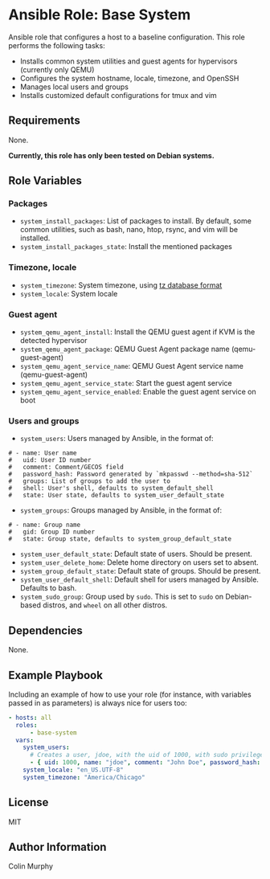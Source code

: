 # Ansible Role: Base System

Ansible role that configures a host to a baseline configuration. This role performs the following tasks:

* Installs common system utilities and guest agents for hypervisors (currently only QEMU)
* Configures the system hostname, locale, timezone, and OpenSSH
* Manages local users and groups
* Installs customized default configurations for tmux and vim

## Requirements

None.

**Currently, this role has only been tested on Debian systems.**

## Role Variables

### Packages

* `system_install_packages`: List of packages to install. By default, some common utilities, such as bash, nano, htop, rsync, and vim will be installed.
* `system_install_packages_state`: Install the mentioned packages

### Timezone, locale

* `system_timezone`: System timezone, using [tz database format](https://en.wikipedia.org/wiki/Tz_database)
* `system_locale`: System locale

### Guest agent

* `system_qemu_agent_install`: Install the QEMU guest agent if KVM is the detected hypervisor
* `system_qemu_agent_package`: QEMU Guest Agent package name (qemu-guest-agent)
* `system_qemu_agent_service_name`: QEMU Guest Agent service name (qemu-guest-agent)
* `system_qemu_agent_service_state`: Start the guest agent service
* `system_qemu_agent_service_enabled`: Enable the guest agent service on boot

### Users and groups
* `system_users`: Users managed by Ansible, in the format of:

```
# - name: User name
#   uid: User ID number
#   comment: Comment/GECOS field
#   password_hash: Password generated by `mkpasswd --method=sha-512`
#   groups: List of groups to add the user to
#   shell: User's shell, defaults to system_default_shell
#   state: User state, defaults to system_user_default_state
```

* `system_groups`: Groups managed by Ansible, in the format of:

```
# - name: Group name
#   gid: Group ID number
#   state: Group state, defaults to system_group_default_state
```

* `system_user_default_state`: Default state of users. Should be present.
* `system_user_delete_home`: Delete home directory on users set to absent.
* `system_group_default_state`: Default state of groups. Should be present.
* `system_user_default_shell`: Default shell for users managed by Ansible. Defaults to bash.
* `system_sudo_group`: Group used by `sudo`. This is set to `sudo` on Debian-based distros, and `wheel` on all other distros.

## Dependencies

None.

## Example Playbook

Including an example of how to use your role (for instance, with variables passed in as parameters) is always nice for users too:

```yml
- hosts: all
  roles:
      - base-system
  vars:
    system_users:
      # Creates a user, jdoe, with the uid of 1000, with sudo privileges. 
      - { uid: 1000, name: "jdoe", comment: "John Doe", password_hash: "pw_hash", groups: ["{{system_sudo_group}}"], state: present }
    system_locale: "en_US.UTF-8"
    system_timezone: "America/Chicago"
```

## License

MIT

## Author Information

Colin Murphy
